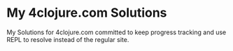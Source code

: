 # My 4clojure.com Solutions

My Solutions for 4clojure.com committed to keep progress tracking and use REPL to resolve instead of the regular site.
